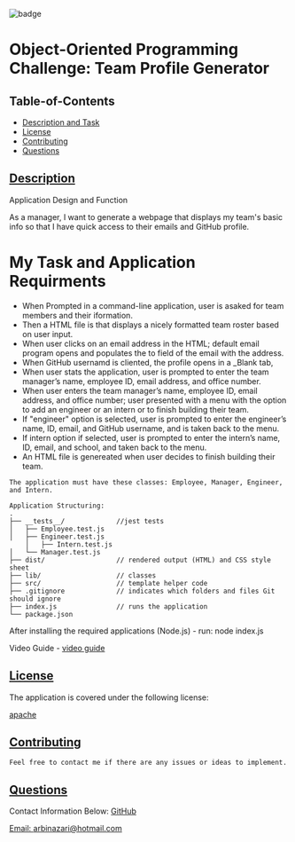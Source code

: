   ![badge](https://img.shields.io/badge/license-apache-blue)

# Object-Oriented Programming Challenge: Team Profile Generator 

  ## Table-of-Contents
  * [Description and Task](#description)
  * [License](#license)   
  * [Contributing](#contributing)
  * [Questions](#questions)


 ## [Description](#table-of-contents)
 
 Application Design and Function

 As a manager, I want to generate a webpage that displays my team's basic info
 so that I have quick access to their emails and GitHub profile.


 # My Task and Application Requirments

   - When Prompted in a command-line application, user is asaked for team members
     and their iformation.
   - Then a HTML file is that displays a nicely formatted team roster based on user input.
   - When user clicks on an email address in the HTML; default email program opens and populates 
     the to field of the email with the address. 
   - When GitHub usernamd is cliented, the profile opens in a _Blank tab,
   - When user stats the application, user is prompted to enter the team manager’s name, 
     employee ID, email address, and office number.
   - When user enters the team manager’s name, employee ID, email address, and office number; user
     presented with a menu with the option to add an engineer or an intern or to finish building their team.
   - If "engineer" option is selected, user is prompted to enter the engineer’s name, ID, email, and 
     GitHub username, and is taken back to the menu.
   - If intern option if selected, user is prompted to enter the intern’s name, ID, email, and school, 
     and taken back to the menu.
   - An HTML file is genereated when user decides to finish building their team. 

    The application must have these classes: Employee, Manager, Engineer, and Intern.

    Application Structuring:
    .
    ├── __tests__/             //jest tests
    │   ├── Employee.test.js
    │   ├── Engineer.test.js
        │   ├── Intern.test.js
    │   └── Manager.test.js
    ├── dist/                  // rendered output (HTML) and CSS style sheet      
    ├── lib/                   // classes
    ├── src/                   // template helper code 
    ├── .gitignore             // indicates which folders and files Git should ignore
    ├── index.js               // runs the application
    └── package.json           


After installing the required applications (Node.js) - run: node index.js
 
   Video Guide - [video guide](https://www.awesomescreenshot.com/video/7497518?key=39b1b50897de8d6ae47e34774bafb4f6)
  
  ## [License](#table-of-contents)
  The application is covered under the following license:
  
  [apache](https://choosealicense.com/licenses/apache)
    
    
  ## [Contributing](#table-of-contents)
  
    Feel free to contact me if there are any issues or ideas to implement.
    
  ## [Questions](#table-of-contents)
  Contact Information Below:
  [GitHub](https://github.com/arbinazari)

  [Email: arbinazari@hotmail.com](mailto:arbinazari@hotmail.com)

